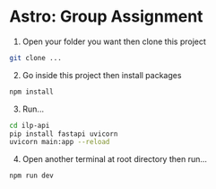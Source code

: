 # Astro: Group Assignment

1. Open your folder you want then clone this project

```sh
git clone ...
```

2. Go inside this project then install packages

```sh
npm install
```

3. Run...

```sh
cd ilp-api
pip install fastapi uvicorn
uvicorn main:app --reload
```

4. Open another terminal at root directory then run...

```sh
npm run dev
```
